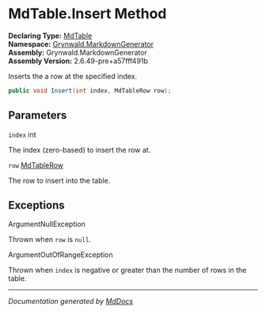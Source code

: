 ﻿<!--  
  <auto-generated>   
    The contents of this file were generated by a tool.  
    Changes to this file may be list if the file is regenerated  
  </auto-generated>   
-->

# MdTable.Insert Method

**Declaring Type:** [MdTable](../index.md)  
**Namespace:** [Grynwald.MarkdownGenerator](../../index.md)  
**Assembly:** Grynwald.MarkdownGenerator  
**Assembly Version:** 2.6.49\-pre+a57fff491b

Inserts the a row at the specified index.

```csharp
public void Insert(int index, MdTableRow row);
```

## Parameters

`index`  int

The index (zero\-based) to insert the row at.

`row`  [MdTableRow](../../MdTableRow/index.md)

The row to insert into the table.

## Exceptions

ArgumentNullException

Thrown when `row` is `null`.

ArgumentOutOfRangeException

Thrown when `index` is negative or greater than the number of rows in the table.

___

*Documentation generated by [MdDocs](https://github.com/ap0llo/mddocs)*

